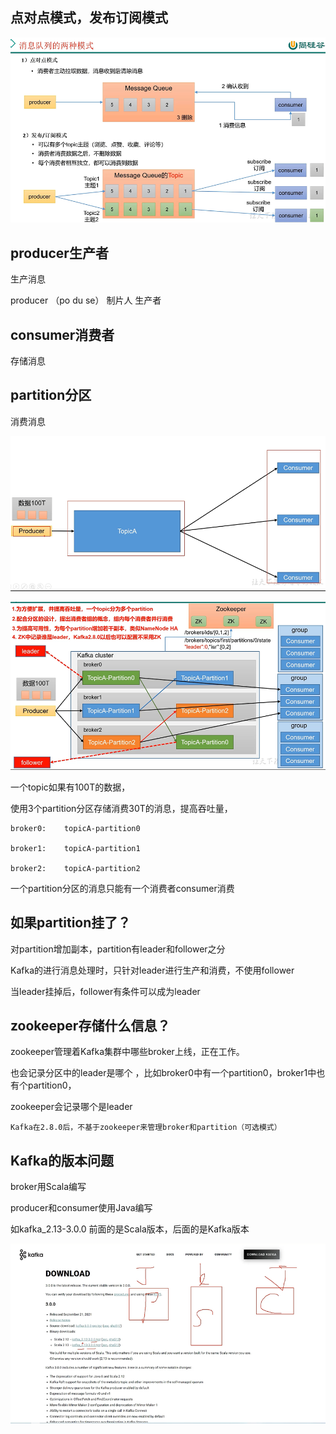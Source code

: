 点对点模式，发布订阅模式
---

![img.png](img.png)

producer生产者
---

生产消息

producer （po du se） 制片人 生产者

consumer消费者
---

存储消息

partition分区
---

消费消息

![img_1.png](img_1.png)

![img_2.png](img_2.png)

一个topic如果有100T的数据，

使用3个partition分区存储消费30T的消息，提高吞吐量，

    broker0:    topicA-partition0

    broker1:    topicA-partition1

    broker2:    topicA-partition2

一个partition分区的消息只能有一个消费者consumer消费

如果partition挂了？
---

对partition增加副本，partition有leader和follower之分

Kafka的进行消息处理时，只针对leader进行生产和消费，不使用follower

当leader挂掉后，follower有条件可以成为leader

zookeeper存储什么信息？
---

zookeeper管理着Kafka集群中哪些broker上线，正在工作。

也会记录分区中的leader是哪个 ，比如broker0中有一个partition0，broker1中也有个partition0， 

zookeeper会记录哪个是leader

`Kafka在2.8.0后，不基于zookeeper来管理broker和partition（可选模式）`


Kafka的版本问题
---

broker用Scala编写

producer和consumer使用Java编写

如kafka_2.13-3.0.0 前面的是Scala版本，后面的是Kafka版本

![img_3.png](img_3.png)







